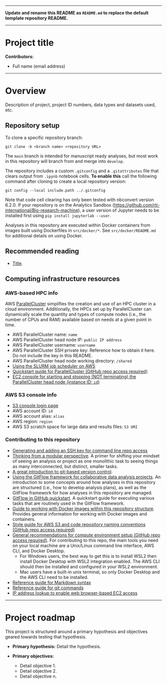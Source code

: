 ----

**Update and rename this README as `README.md` to replace the default template repository README.**

----

# Project title

**Contributors:**

* Full name (email address)

---

# Overview

Description of project, project ID numbers, data types and datasets used, etc.

## Repository setup

To clone a specific repository branch:

```
git clone -b <branch name> <repository URL>
```

The `main` branch is intended for manuscript ready analyses, but most work in this repository will branch from and merge into `develop`.

The repository includes a custom `.gitconfig` and a `.gitattributes` file that clears output from `.ipynb` notebook cells. **To enable this** call the following command after cloning to create a local repository version:

```
git config --local include.path ../.gitconfig
```

Note that code cell clearing has only been tested with nbconvert version 6.2.0. If your repository is on the Analytics Sandbox (https://github.com/rti-international/Bio-research-machine), a user version of Jupyter needs to be installed first using `pip install jupyterlab --user`.

Analyses in this repository are executed within Docker containers from images built using Dockerfiles in `src/docker/*`. See `src/docker/README.md` for additional details on using Docker.

## Recommended reading

* [Title](URL).

## Computing infrastructure resources

### AWS-based HPC info

AWS [ParallelCluster](https://aws.amazon.com/hpc/parallelcluster/) simplifies the creation and use of an HPC cluster in a cloud environment. Additionally, the HPCs set up by ParallelCluster can dynamically scale the quantity and types of compute nodes (i.e., the number of CPUs and RAM) available based on needs at a given point in time.

* AWS ParallelCluster name: `name`
* AWS ParallelCluster head node IP: `public IP address`
* AWS ParallelCluster username: `username`
* AWS ParallelCluster SSH private key: Reference how to obtain it here. Do not include the key in this README.
* AWS ParallelCluster head node working directory: `/shared`
* [Using the SLURM job scheduler on AWS](https://docs.aws.amazon.com/parallelcluster/latest/ug/multiple-queue-mode-slurm-user-guide-v3.html)
* [Quickstart guide for ParallelCluster (GitHub repo access required)](https://github.com/RTIInternational/bioinformatics/wiki/ParallelCluster-HPC-Cluster-Quickstart)
* [EC2 console for starting and stopping (NOT terminating) the ParallelCluster head node (instance ID: `id`)]()

### AWS S3 console info

* [S3 console login page](https://signin.aws.amazon.com/signin?redirect_uri=https%3A%2F%2Fconsole.aws.amazon.com%2Fconsole%2Fhome%3FhashArgs%3D%2523%26isauthcode%3Dtrue%26nc2%3Dh_ct%26src%3Dheader-signin%26state%3DhashArgsFromTB_us-east-1_5171a942cfe01e48&client_id=arn%3Aaws%3Asignin%3A%3A%3Aconsole%2Fcanvas&forceMobileApp=0&code_challenge=WNeaMK3f_R0uLn8GY1tF6IkF8h6n89xRYwepTbB79QQ&code_challenge_method=SHA-256)
* AWS account ID: `id`
* AWS account alias: `alias`
* AWS region: `region`
* AWS S3 scratch space for large data and results files: `S3 URI`

### Contributing to this repository

* [Generating and adding an SSH key for command line repo access](https://docs.github.com/en/authentication/connecting-to-github-with-ssh/generating-a-new-ssh-key-and-adding-it-to-the-ssh-agent)
* [Thinking from a modular perspective](https://github.com/bquach_rtiintl/omics_analysis_project_template/wiki/Modular-analysis-design). A primer for shifting your mindset of seeing an analysis or project as one monolithic task to seeing things as many interconnected, but distinct, smaller tasks.
* [A great introduction to git-based version control](https://medium.com/@jake.page91/the-guide-to-git-i-never-had-a89048d4703a).
* [Using the GitFlow framework for collaborative data analysis projects](https://ericmjl.github.io/essays-on-data-science/workflow/gitflow/). An introduction to some concepts around how analyses in this repository are structured (i.e., how to develop analysis plans), as well as the GitFlow framework for how analyses in this repository are managed.
* [GitFlow in GitHub quickstart](https://docs.github.com/en/get-started/quickstart/github-flow). A quickstart guide for executing various tasks that are routinely used in the GitFlow framework.
* [Guide to working with Docker images within this repository structure](https://github.com/bquach_rtiintl/omics_analysis_project_template/wiki/Using-and-creating-Docker-images). Provides general information for working with Docker images and containers.
* [Style guide for AWS S3 and code repository naming conventions (GitHub repo access required)](https://github.com/RTIInternational/bioinformatics/wiki/S3-Best-Practices)
* [General recommendations for compute environment setup (GitHub repo access required)](https://github.com/RTIInternational/bioinformatics/wiki/Compute-Environment-Setup). For contributing to this repo, the main tools you need on your local machine are a Unix/Linux command line interface, AWS CLI, and Docker Desktop.
  * For Windows users, the best way to get this is to install WSL2 then install Docker Desktop with WSL2 integration enabled. The AWS CLI should then be installed and configured in your WSL2 environment.
  * Mac users have a built-in unix terminal, so only Docker Desktop and the AWS CLI need to be installed.
* [Reference guide for Markdown syntax](https://www.markdownguide.org/basic-syntax)
* [Reference guide for git commands](https://git-scm.com/doc)
* [IP address lookup to enable web browser-based EC2 access](https://www.iplocation.net/)

---

# Project roadmap

This project is structured around a primary hypothesis and objectives geared towards testing that hypothesis.

* **Primary hypothesis:** Detail the hypothesis.

* **Primary objectives:** 

  * Detail objective 1.
  * Detail objective 2.
  * Detail objective n.
